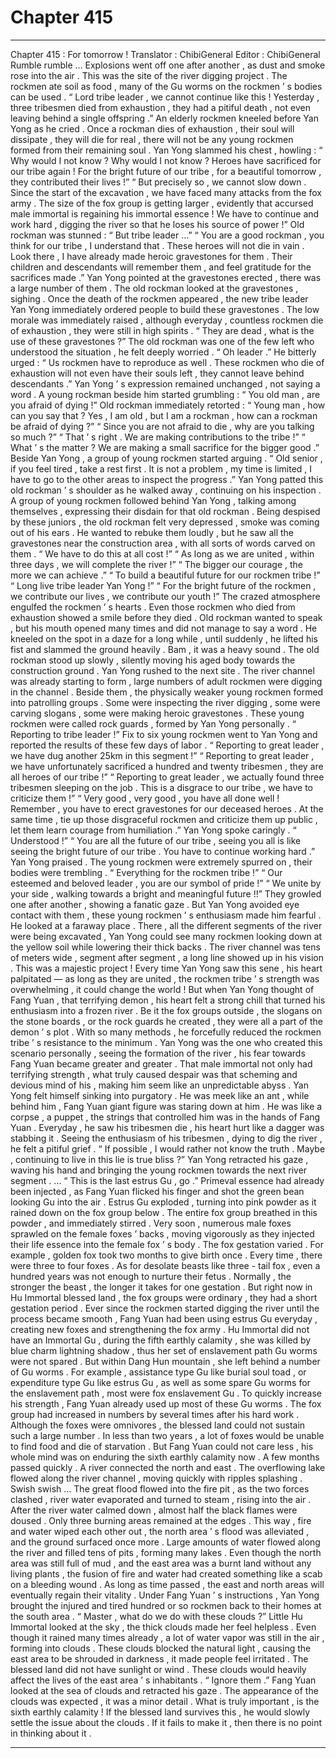 
# Chapter 415


---

Chapter 415 : For tomorrow !
Translator :
ChibiGeneral
Editor :
ChibiGeneral
Rumble rumble …
Explosions went off one after another , as dust and smoke rose into the air .
This was the site of the river digging project .
The rockmen ate soil as food , many of the Gu worms on the rockmen ’ s bodies can be used .
“ Lord tribe leader , we cannot continue like this ! Yesterday , three tribesmen died from exhaustion , they had a pitiful death , not even leaving behind a single offspring .”
An elderly rockmen kneeled before Yan Yong as he cried .
Once a rockman dies of exhaustion , their soul will dissipate , they will die for real , there will not be any young rockmen formed from their remaining soul .
Yan Yong slammed his chest , howling : “ Why would I not know ? Why would I not know ? Heroes have sacrificed for our tribe again ! For the bright future of our tribe , for a beautiful tomorrow , they contributed their lives !”
“ But precisely so , we cannot slow down . Since the start of the excavation , we have faced many attacks from the fox army . The size of the fox group is getting larger , evidently that accursed male immortal is regaining his immortal essence ! We have to continue and work hard , digging the river so that he loses his source of power !”
Old rockman was stunned : “ But tribe leader …”
“ You are a good rockman , you think for our tribe , I understand that . These heroes will not die in vain . Look there , I have already made heroic gravestones for them . Their children and descendants will remember them , and feel gratitude for the sacrifices made .” Yan Yong pointed at the gravestones erected , there was a large number of them .
The old rockman looked at the gravestones , sighing .
Once the death of the rockmen appeared , the new tribe leader Yan Yong immediately ordered people to build these gravestones .
The low morale was immediately raised , although everyday , countless rockmen die of exhaustion , they were still in high spirits .
“ They are dead , what is the use of these gravestones ?” The old rockman was one of the few left who understood the situation , he felt deeply worried .
“ Oh leader .” He bitterly urged : “ Us rockmen have to reproduce as well . These rockmen who die of exhaustion will not even have their souls left , they cannot leave behind descendants .”
Yan Yong ’ s expression remained unchanged , not saying a word .
A young rockman beside him started grumbling : “ You old man , are you afraid of dying !”
Old rockman immediately retorted : “ Young man , how can you say that ? Yes , I am old , but I am a rockman , how can a rockman be afraid of dying ?”
“ Since you are not afraid to die , why are you talking so much ?”
“ That ’ s right . We are making contributions to the tribe !”
“ What ’ s the matter ? We are making a small sacrifice for the bigger good .”
Beside Yan Yong , a group of young rockmen started arguing .
“ Old senior , if you feel tired , take a rest first . It is not a problem , my time is limited , I have to go to the other areas to inspect the progress .” Yan Yong patted this old rockman ’ s shoulder as he walked away , continuing on his inspection .
A group of young rockmen followed behind Yan Yong , talking among themselves , expressing their disdain for that old rockman .
Being despised by these juniors , the old rockman felt very depressed , smoke was coming out of his ears .
He wanted to rebuke them loudly , but he saw all the gravestones near the construction area , with all sorts of words carved on them .
“ We have to do this at all cost !”
“ As long as we are united , within three days , we will complete the river !”
“ The bigger our courage , the more we can achieve .”
“ To build a beautiful future for our rockmen tribe !”
“ Long live tribe leader Yan Yong !”
“ For the bright future of the rockmen , we contribute our lives , we contribute our youth !”
The crazed atmosphere engulfed the rockmen ’ s hearts . Even those rockmen who died from exhaustion showed a smile before they died .
Old rockman wanted to speak , but his mouth opened many times and did not manage to say a word .
He kneeled on the spot in a daze for a long while , until suddenly , he lifted his fist and slammed the ground heavily .
Bam , it was a heavy sound .
The old rockman stood up slowly , silently moving his aged body towards the construction ground .
Yan Yong rushed to the next site .
The river channel was already starting to form , large numbers of adult rockmen were digging in the channel . Beside them , the physically weaker young rockmen formed into patrolling groups . Some were inspecting the river digging , some were carving slogans , some were making heroic gravestones .
These young rockmen were called rock guards , formed by Yan Yong personally .
“ Reporting to tribe leader !” Fix to six young rockmen went to Yan Yong and reported the results of these few days of labor .
“ Reporting to great leader , we have dug another 25km in this segment !”
“ Reporting to great leader , we have unfortunately sacrificed a hundred and twenty tribesmen , they are all heroes of our tribe !”
“ Reporting to great leader , we actually found three tribesmen sleeping on the job . This is a disgrace to our tribe , we have to criticize them !”
“ Very good , very good , you have all done well ! Remember , you have to erect gravestones for our deceased heroes . At the same time , tie up those disgraceful rockmen and criticize them up public , let them learn courage from humiliation .” Yan Yong spoke caringly .
“ Understood !”
“ You are all the future of our tribe , seeing you all is like seeing the bright future of our tribe . You have to continue working hard .” Yan Yong praised .
The young rockmen were extremely spurred on , their bodies were trembling .
“ Everything for the rockmen tribe !”
“ Our esteemed and beloved leader , you are our symbol of pride !”
“ We unite by your side , walking towards a bright and meaningful future !!”
They growled one after another , showing a fanatic gaze .
But Yan Yong avoided eye contact with them , these young rockmen ’ s enthusiasm made him fearful .
He looked at a faraway place .
There , all the different segments of the river were being excavated , Yan Yong could see many rockmen looking down at the yellow soil while lowering their thick backs .
The river channel was tens of meters wide , segment after segment , a long line showed up in his vision .
This was a majestic project !
Every time Yan Yong saw this sene , his heart palpitated — as long as they are united , the rockmen tribe ’ s strength was overwhelming , it could change the world !
But when Yan Yong thought of Fang Yuan , that terrifying demon , his heart felt a strong chill that turned his enthusiasm into a frozen river .
Be it the fox groups outside , the slogans on the stone boards , or the rock guards he created , they were all a part of the demon ’ s plot .
With so many methods , he forcefully reduced the rockmen tribe ’ s resistance to the minimum .
Yan Yong was the one who created this scenario personally , seeing the formation of the river , his fear towards Fang Yuan became greater and greater .
That male immortal not only had terrifying strength , what truly caused despair was that scheming and devious mind of his , making him seem like an unpredictable abyss .
Yan Yong felt himself sinking into purgatory .
He was meek like an ant , while behind him , Fang Yuan giant figure was staring down at him .
He was like a corpse , a puppet , the strings that controlled him was in the hands of Fang Yuan .
Everyday , he saw his tribesmen die , his heart hurt like a dagger was stabbing it .
Seeing the enthusiasm of his tribesmen , dying to dig the river , he felt a pitiful grief .
“ If possible , I would rather not know the truth . Maybe , continuing to live in this lie is true bliss ?”
Yan Yong retracted his gaze , waving his hand and bringing the young rockmen towards the next river segment .
…
“ This is the last estrus Gu , go .”
Primeval essence had already been injected , as Fang Yuan flicked his finger and shot the green bean looking Gu into the air .
Estrus Gu exploded , turning into pink powder as it rained down on the fox group below .
The entire fox group breathed in this powder , and immediately stirred .
Very soon , numerous male foxes sprawled on the female foxes ’ backs , moving vigorously as they
injected their life essence
into the female fox ’ s body .
The fox gestation varied . For example , golden fox took two months to give birth once . Every time , there were three to four foxes . As for desolate beasts like three - tail fox , even a hundred years was not enough to nurture their fetus .
Normally , the stronger the beast , the longer it takes for one gestation .
But right now in Hu Immortal blessed land , the fox groups were ordinary , they had a short gestation period .
Ever since the rockmen started digging the river until the process became smooth , Fang Yuan had been using estrus Gu everyday , creating new foxes and strengthening the fox army .
Hu Immortal did not have an Immortal Gu , during the fifth earthly calamity , she was killed by blue charm lightning shadow , thus her set of enslavement path Gu worms were not spared .
But within Dang Hun mountain , she left behind a number of Gu worms .
For example , assistance type Gu like burial soul toad , or expenditure type Gu like estrus Gu , as well as some spare Gu worms for the enslavement path , most were fox enslavement Gu .
To quickly increase his strength , Fang Yuan already used up most of these Gu worms .
The fox group had increased in numbers by several times after his hard work .
Although the foxes were omnivores , the blessed land could not sustain such a large number . In less than two years , a lot of foxes would be unable to find food and die of starvation .
But Fang Yuan could not care less , his whole mind was on enduring the sixth earthly calamity now .
A few months passed quickly .
A river connected the north and east .
The overflowing lake flowed along the river channel , moving quickly with ripples splashing .
Swish swish …
The great flood flowed into the fire pit , as the two forces clashed , river water evaporated and turned to steam , rising into the air .
After the river water calmed down , almost half the black flames were doused . Only three burning areas remained at the edges .
This way , fire and water wiped each other out , the north area ’ s flood was alleviated , and the ground surfaced once more .
Large amounts of water flowed along the river and filled tens of pits , forming many lakes .
Even though the north area was still full of mud , and the east area was a burnt land without any living plants , the fusion of fire and water had created something like a scab on a bleeding wound .
As long as time passed , the east and north areas will eventually regain their vitality .
Under Fang Yuan ’ s instructions , Yan Yong brought the injured and tired hundred or so rockmen back to their homes at the south area .
“ Master , what do we do with these clouds ?” Little Hu Immortal looked at the sky , the thick clouds made her feel helpless .
Even though it rained many times already , a lot of water vapor was still in the air , forming into clouds .
These clouds blocked the natural light , causing the east area to be shrouded in darkness , it made people feel irritated .
The blessed land did not have sunlight or wind . These clouds would heavily affect the lives of the east area ’ s inhabitants .
“ Ignore them .” Fang Yuan looked at the sea of clouds and retracted his gaze .
The appearance of the clouds was expected , it was a minor detail . What is truly important , is the sixth earthly calamity !
If the blessed land survives this , he would slowly settle the issue about the clouds . If it fails to make it , then there is no point in thinking about it .

---

